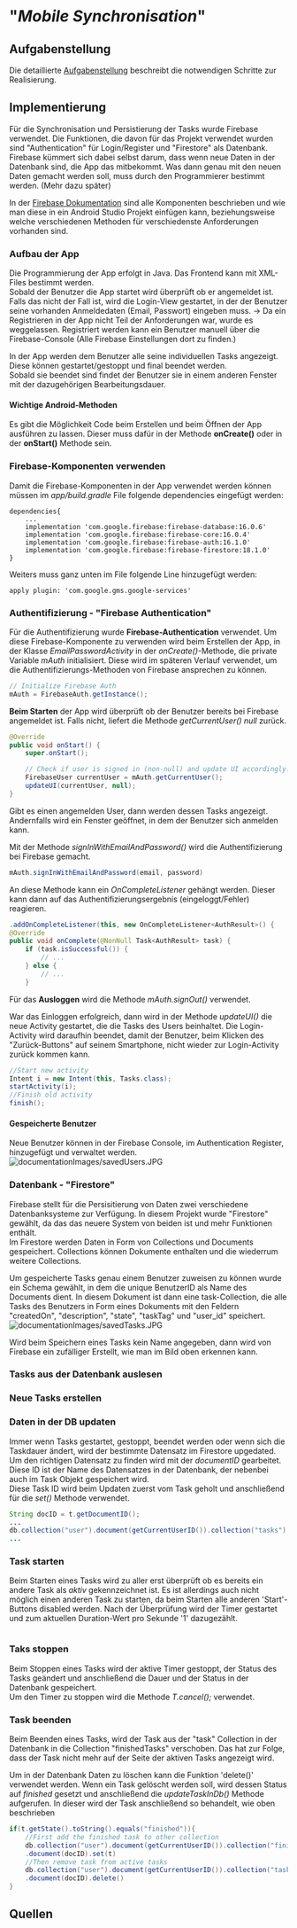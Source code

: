 # "*Mobile Synchronisation*"

## Aufgabenstellung
Die detaillierte [Aufgabenstellung](TASK.md) beschreibt die notwendigen Schritte zur Realisierung.

## Implementierung

Für die Synchronisation und Persistierung der Tasks wurde  Firebase verwendet. Die Funktionen, die davon für das Projekt verwendet wurden sind "Authentication" für Login/Register und "Firestore" als Datenbank. Firebase kümmert sich dabei selbst darum, dass wenn neue Daten in der Datenbank sind, die App das mitbekommt. Was dann genau mit den neuen Daten gemacht werden soll, muss durch den Programmierer bestimmt werden. (Mehr dazu später)  

In der [Firebase Dokumentation](https://firebase.google.com/docs/android/setup) sind alle Komponenten beschrieben und wie man diese in ein Android Studio Projekt einfügen kann, beziehungsweise welche verschiedenen Methoden für verschiedenste Anforderungen vorhanden sind.

### __Aufbau der App__
Die Programmierung der App erfolgt in Java. Das Frontend kann mit XML-Files bestimmt werden.  
Sobald der Benutzer die App startet wird überprüft ob er angemeldet ist. Falls das nicht der Fall ist, wird die Login-View gestartet, in der der Benutzer seine vorhanden Anmeldedaten (Email, Passwort) eingeben muss. -> Da ein Registrieren in der App nicht Teil der Anforderungen war, wurde es weggelassen. Registriert werden kann ein Benutzer manuell über die Firebase-Console (Alle Firebase Einstellungen dort zu finden.)  

In der App werden dem Benutzer alle seine individuellen Tasks angezeigt. Diese können gestartet/gestoppt und final beendet werden.  
Sobald sie beendet sind findet der Benutzer sie in einem anderen Fenster mit der dazugehörigen Bearbeitungsdauer.

#### Wichtige Android-Methoden
Es gibt die Möglichkeit Code beim Erstellen und beim Öffnen der App ausführen zu lassen. Dieser muss dafür in der Methode __onCreate()__ oder in der __onStart()__ Methode sein.

### __Firebase-Komponenten verwenden__
Damit die Firebase-Komponenten in der App verwendet werden können müssen im _app/build.gradle_ File folgende dependencies eingefügt werden:  
```
dependencies{
    ...
    implementation 'com.google.firebase:firebase-database:16.0.6'
    implementation 'com.google.firebase:firebase-core:16.0.4'
    implementation 'com.google.firebase:firebase-auth:16.1.0'
    implementation 'com.google.firebase:firebase-firestore:18.1.0'
}
```
Weiters muss ganz unten im File folgende Line hinzugefügt werden:  
```
apply plugin: 'com.google.gms.google-services'
```

### __Authentifizierung - "Firebase Authentication"__
Für die Authentifizierung wurde __Firebase-Authentication__ verwendet. Um diese Firebase-Komponente zu verwenden wird beim Erstellen der App, in der Klasse _EmailPasswordActivity_ in der _onCreate()_-Methode, die private Variable _mAuth_ initialisiert. Diese wird im späteren Verlauf verwendet, um die Authentifizierungs-Methoden von Firebase ansprechen zu können.
```java
// Initialize Firebase Auth
mAuth = FirebaseAuth.getInstance();
```
__Beim Starten__ der App wird überprüft ob der Benutzer bereits bei Firebase angemeldet ist. Falls nicht, liefert die Methode _getCurrentUser()_ _null_ zurück. 
```java
@Override
public void onStart() {
    super.onStart();

    // Check if user is signed in (non-null) and update UI accordingly.
    FirebaseUser currentUser = mAuth.getCurrentUser();
    updateUI(currentUser, null);
}
```
Gibt es einen angemelden User, dann werden dessen Tasks angezeigt. Andernfalls wird ein Fenster geöffnet, in dem der Benutzer sich anmelden kann.  

Mit der Methode _signInWithEmailAndPassword()_ wird die Authentifizierung bei Firebase gemacht.
```java
mAuth.signInWithEmailAndPassword(email, password)
```
An diese Methode kann ein _OnCompleteListener_ gehängt werden. Dieser kann dann auf das Authentifizierungsergebnis (eingeloggt/Fehler) reagieren.
```java
.addOnCompleteListener(this, new OnCompleteListener<AuthResult>() {
@Override
public void onComplete(@NonNull Task<AuthResult> task) {
    if (task.isSuccessful()) {
        // ...
    } else {
        // ...
    }
```
Für das __Ausloggen__ wird die Methode _mAuth.signOut()_ verwendet.  

War das Einloggen erfolgreich, dann wird in der Methode _updateUI()_ die neue Activity gestartet, die die Tasks des Users beinhaltet. Die Login-Activity wird daraufhin beendet, damit der Benutzer, beim Klicken des "Zurück-Buttons" auf seinem Smartphone, nicht wieder zur Login-Activity zurück kommen kann.
```java
//Start new activity
Intent i = new Intent(this, Tasks.class);
startActivity(i);
//Finish old activity
finish();
```
#### Gespeicherte Benutzer
Neue Benutzer können in der Firebase Console, im Authentication Register, hinzugefügt und verwaltet werden.
![documentationImages/savedUsers.JPG](documentationImages/savedUsers.JPG)

### __Datenbank - "Firestore"__
Firebase stellt für die Persisitierung von Daten zwei verschiedene Datenbanksysteme zur Verfügung. In diesem Projekt wurde "Firestore" gewählt, da das das neuere System von beiden ist und mehr Funktionen enthält.  
Im Firestore werden Daten in Form von Collections und Documents gespeichert. Collections können Dokumente enthalten und die wiederrum weitere Collections. 

Um gespeicherte Tasks genau einem Benutzer zuweisen zu können wurde ein Schema gewählt, in dem die unique BenutzerID als Name des Documents dient. In diesem Dokument ist dann eine task-Collection, die alle Tasks des Benutzers in Form eines Dokuments mit den Feldern "createdOn", "description", "state", "taskTag" und "user_id" speichert.
![documentationImages/savedTasks.JPG](documentationImages/savedTasks.JPG)

Wird beim Speichern eines Tasks kein Name angegeben, dann wird von Firebase ein zufälliger Erstellt, wie man im Bild oben erkennen kann.

### __Tasks aus der Datenbank auslesen__

### __Neue Tasks erstellen__

### __Daten in der DB updaten__
Immer wenn Tasks gestartet, gestoppt, beendet werden oder wenn sich die Taskdauer ändert, wird der bestimmte Datensatz im Firestore upgedated.  
Um den richtigen Datensatz zu finden wird mit der _documentID_ gearbeitet. Diese ID ist der Name des Datensatzes in der Datenbank, der nebenbei auch im Task Objekt gespeichert wird.  
Diese Task ID wird beim Updaten zuerst vom Task geholt und anschließend für die _set()_ Methode verwendet.
```java
String docID = t.getDocumentID();
...
db.collection("user").document(getCurrentUserID()).collection("tasks").document(docID).set(t)
...
```

### __Task starten__
Beim Starten eines Tasks wird zu aller erst überprüft ob es bereits ein andere Task als _aktiv_ gekennzeichnet ist. Es ist allerdings auch nicht möglich einen anderen Task zu starten, da beim Starten alle anderen 'Start'-Buttons disabled werden. Nach der Überprüfung wird der Timer gestartet und zum aktuellen Duration-Wert pro Sekunde '1' dazugezählt.

```java

```

### __Taks stoppen__
Beim Stoppen eines Tasks wird der aktive Timer gestoppt, der Status des Tasks geändert und anschließend die Dauer und der Status in der Datenbank gespeichert.  
Um den Timer zu stoppen wird die Methode _T.cancel();_ verwendet.  

### __Task beenden__
Beim Beenden eines Tasks, wird der Task aus der "task" Collection in der Datenbank in die Collection "finishedTasks" verschoben. Das hat zur Folge, dass der Task nicht mehr auf der Seite der aktiven Tasks angezeigt wird.

Um in der Datenbank Daten zu löschen kann die Funktion 'delete()' verwendet werden. Wenn ein Task gelöscht werden soll, wird dessen Status auf _finished_ gesetzt und anschließend die _updateTaskInDb()_ Methode aufgerufen. In dieser wird der Task anschließend so behandelt, wie oben beschrieben
```java
if(t.getState().toString().equals("finished")){
    //First add the finished task to other collection
    db.collection("user").document(getCurrentUserID()).collection("finishedTasks")  
    .document(docID).set(t)
    //Then remove task from active tasks
    db.collection("user").document(getCurrentUserID()).collection("tasks")  
    .document(docID).delete()
}
```


## Quellen
